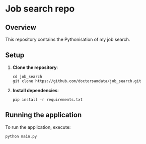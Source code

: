 # Job search repo

## Overview
This repository contains the Pythonisation of my job search.

## Setup
1. **Clone the repository**:

    ```
    cd job_search
    git clone https://github.com/doctorsamdata/job_search.git
    ```

2. **Install dependencies**:

    ```
    pip install -r requirements.txt
    ```

## Running the application
To run the application, execute:

```
python main.py
```